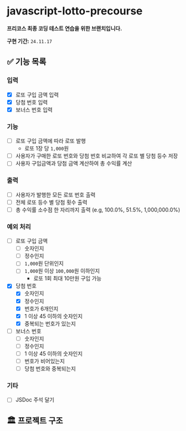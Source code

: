 # javascript-lotto-precourse

**프리코스 최종 코딩 테스트 연습을 위한 브랜치입니다.**

**구현 기간:** `24.11.17`

## ✅ 기능 목록

### 입력

  - [x] 로또 구입 금액 입력
  - [x] 당첨 번호 입력
  - [x] 보너스 번호 입력

### 기능

  - [ ] 로또 구입 금액에 따라 로또 발행
    - 로또 1장 당 `1,000`원
  - [ ] 사용자가 구매한 로또 번호와 당첨 번호 비교하여 각 로또 별 당첨 등수 저장
  - [ ] 사용자 구입금액과 당첨 금액 계산하여 총 수익률 계산

### 출력

  - [ ] 사용자가 발행한 모든 로또 번호 출력
  - [ ] 전체 로또 등수 별 당첨 횟수 출력
  - [ ] 총 수익률 소수점 한 자리까지 출력 (e.g, 100.0%, 51.5%, 1,000,000.0%)

### 예외 처리

  - [ ] 로또 구입 금액
    - [ ] 숫자인지
    - [ ] 정수인지
    - [ ] `1,000`원 단위인지
    - [ ] `1,000`원 이상 `100,000`원 이하인지
      - 로또 1회 최대 10만원 구입 가능

  - [x] 당첨 번호
    - [x] 숫자인지
    - [x] 정수인지
    - [x] 번호가 6개인지
    - [x] 1 이상 45 이하의 숫자인지
    - [x] 중복되는 번호가 있는지

  - [ ] 보너스 번호
    - [ ] 숫자인지
    - [ ] 정수인지
    - [ ] 1 이상 45 이하의 숫자인지
    - [ ] 번호가 비어있는지
    - [ ] 당첨 번호와 중복되는지

### 기타

  - [ ] JSDoc 주석 달기


## 🏛️ 프로젝트 구조
```
```
